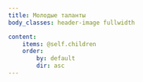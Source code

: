 ```yaml
---
title: Молодые таланты
body_classes: header-image fullwidth

content:
    items: @self.children
    order:
        by: default
        dir: asc
---
```


